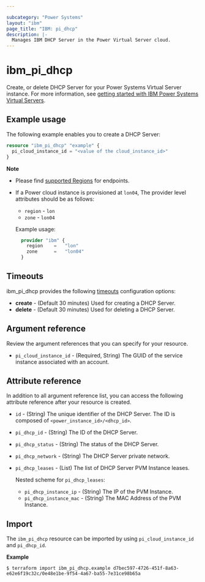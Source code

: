 ```yaml
---

subcategory: "Power Systems"
layout: "ibm"
page_title: "IBM: pi_dhcp"
description: |-
  Manages IBM DHCP Server in the Power Virtual Server cloud.
---
```


# ibm_pi_dhcp
Create, or delete DHCP Server for your Power Systems Virtual Server instance. For more information, see [getting started with IBM Power Systems Virtual Servers](https://cloud.ibm.com/docs/power-iaas?topic=power-iaas-getting-started).

## Example usage
The following example enables you to create a DHCP Server:

```terraform
resource "ibm_pi_dhcp" "example" {
  pi_cloud_instance_id = "<value of the cloud_instance_id>"
}
```

**Note**
* Please find [supported Regions](https://cloud.ibm.com/apidocs/power-cloud#endpoint) for endpoints.
* If a Power cloud instance is provisioned at `lon04`, The provider level attributes should be as follows:
  * `region` - `lon`
  * `zone` - `lon04`
  
  Example usage:

  ```terraform
    provider "ibm" {
      region    =   "lon"
      zone      =   "lon04"
    }
  ```

## Timeouts

ibm_pi_dhcp provides the following [timeouts](https://www.terraform.io/docs/language/resources/syntax.html) configuration options:

- **create** - (Default 30 minutes) Used for creating a DHCP Server.
- **delete** - (Default 30 minutes) Used for deleting a DHCP Server.


## Argument reference
Review the argument references that you can specify for your resource. 

- `pi_cloud_instance_id` - (Required, String) The GUID of the service instance associated with an account.


## Attribute reference
In addition to all argument reference list, you can access the following attribute reference after your resource is created.

- `id` - (String) The unique identifier of the DHCP Server. The ID is composed of `<power_instance_id>/<dhcp_id>`.
- `pi_dhcp_id` - (String) The ID of the DHCP Server.
- `pi_dhcp_status` - (String) The status of the DHCP Server.
- `pi_dhcp_network` - (String) The DHCP Server private network.
- `pi_dhcp_leases` - (List) The list of DHCP Server PVM Instance leases.

  Nested scheme for `pi_dhcp_leases`:
  - `pi_dhcp_instance_ip` - (String) The IP of the PVM Instance.
  - `pi_dhcp_instance_mac` - (String) The MAC Address of the PVM Instance.

## Import

The `ibm_pi_dhcp` resource can be imported by using `pi_cloud_instance_id` and `pi_dhcp_id`.

**Example**

```
$ terraform import ibm_pi_dhcp.example d7bec597-4726-451f-8a63-e62e6f19c32c/0e48e1be-9f54-4a67-ba55-7e31ce98b65a
```
